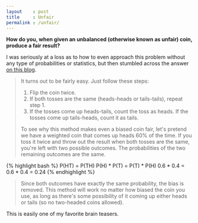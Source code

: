 ```yaml
---
layout    : post
title     : Unfair
permalink : /unfair/
---
```


**How do you, when given an unbalanced (otherwise known as unfair) coin, produce a fair result?**

I was seriously at a loss as to how to even approach this problem without any
type of probabilities or statistics, but then stumbled across the answer [on this
blog](http://www.billthelizard.com/2009/09/getting-fair-toss-from-biased-coin.html).

> It turns out to be fairly easy. Just follow these steps:
> 
> 1. Flip the coin twice.
> 2. If both tosses are the same (heads-heads or tails-tails), repeat step 1.
> 3. If the tosses come up heads-tails, count the toss as heads. If the tosses
>    come up tails-heads, count it as tails.
> 
> To see why this method makes even a biased coin fair, let's pretend we have a
> weighted coin that comes up heads 60% of the time. If you toss it twice and
> throw out the result when both tosses are the same, you're left with two
> possible outcomes. The probabilities of the two remaining outcomes are the
> same.

{% highlight bash %}
P(HT) = P(TH)
P(H) * P(T) = P(T) * P(H)
0.6 * 0.4 = 0.6 * 0.4 = 0.24
{% endhighlight %}

> Since both outcomes have exactly the same probability, the bias is removed.
> This method will work no matter how biased the coin you use, as long as
> there's some possibility of it coming up either heads or tails (so no
> two-headed coins allowed).

This is easily one of my favorite brain teasers.
